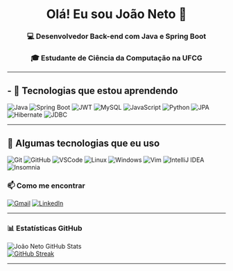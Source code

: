 <h1 align="center">Olá! Eu sou João Neto 👋</h1>
<h3 align="center">💻 Desenvolvedor Back-end com Java e Spring Boot</h3>
<h3 align="center">🎓 Estudante de Ciência da Computação na UFCG</h3>

---
## - 🌱 Tecnologias que estou aprendendo

![Java](https://img.shields.io/badge/Java-ED8B00?style=for-the-badge&logo=java&logoColor=white)
![Spring Boot](https://img.shields.io/badge/SpringBoot-6DB33F?style=for-the-badge&logo=spring-boot&logoColor=white)
![JWT](https://img.shields.io/badge/JWT-000000?style=for-the-badge&logo=JSON%20web%20tokens&logoColor=white)
![MySQL](https://img.shields.io/badge/MySQL-4479A1?style=for-the-badge&logo=mysql&logoColor=white)
![JavaScript](https://img.shields.io/badge/JavaScript-F7DF1E?style=for-the-badge&logo=javascript&logoColor=black)
![Python](https://img.shields.io/badge/Python-3776AB?style=for-the-badge&logo=python&logoColor=white)
![JPA](https://img.shields.io/badge/JPA-007396?style=for-the-badge&logo=hibernate&logoColor=white)
![Hibernate](https://img.shields.io/badge/Hibernate-59666C?style=for-the-badge&logo=hibernate&logoColor=white)
![JDBC](https://img.shields.io/badge/JDBC-007396?style=for-the-badge&logo=oracle&logoColor=white)

---

##   🚀  Algumas tecnologias que eu uso

![Git](https://img.shields.io/badge/Git-000?style=for-the-badge&logo=git)
![GitHub](https://img.shields.io/badge/GitHub-000?style=for-the-badge&logo=github)
![VSCode](https://img.shields.io/badge/VSCode-000?style=for-the-badge&logo=visualstudiocode)
![Linux](https://img.shields.io/badge/Linux-000?style=for-the-badge&logo=linux)
![Windows](https://img.shields.io/badge/Windows-000?style=for-the-badge&logo=windows)
![Vim](https://img.shields.io/badge/VIM-%2311AB00.svg?style=for-the-badge&logo=vim&logoColor=white)
![IntelliJ IDEA](https://img.shields.io/badge/IntelliJIDEA-000000?style=for-the-badge&logo=intellijidea&logoColor=white)
![Insomnia](https://img.shields.io/badge/Insomnia-4000BF?style=for-the-badge&logo=insomnia&logoColor=white)


### 📫 Como me encontrar

[![Gmail](https://img.shields.io/badge/Gmail-333333?style=for-the-badge&logo=gmail&logoColor=red)](mailto:joaonetocg1@gmail.com)
[![LinkedIn](https://img.shields.io/badge/LinkedIn-333333?style=for-the-badge&logo=linkedin&logoColor=0A66C2)](https://www.linkedin.com/in/jo%C3%A3oneto09/)

---

### 📊 Estatísticas GitHub

![João Neto GitHub Stats](https://github-readme-stats.vercel.app/api?username=joaoneto9&show_icons=true&theme=tokyonight)  
[![GitHub Streak](https://streak-stats.demolab.com/?user=Joao-Neto&theme=bear&background=000&border=30A3DC&dates=FFF)](https://git.io/streak-stats)

---


